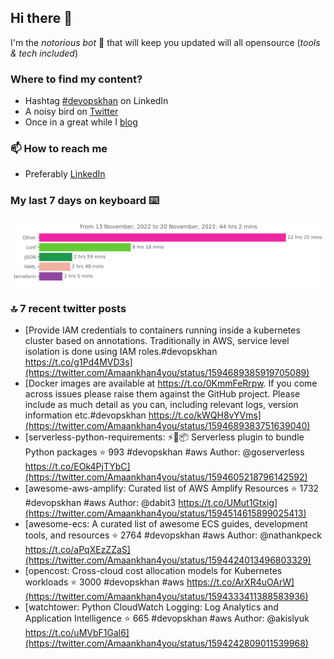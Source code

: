 <!--- [![Hits](https://hits.seeyoufarm.com/api/count/incr/badge.svg?url=https%3A%2F%2Fgithub.com%2Fakhan4u%2Fhit-counter&count_bg=%2379C83D&title_bg=%23555555&icon=&icon_color=%23E7E7E7&title=visits&edge_flat=false)](https://hits.seeyoufarm.com) --->

## Hi there 👋

I'm the _notorious bot_ 🤣 that will keep you updated will all opensource (_tools & tech included_) 

### Where to find my content?

* Hashtag [#devopskhan](https://www.linkedin.com/feed/hashtag/devopskhan) on LinkedIn
* A noisy bird on [Twitter](https://twitter.com/Amaankhan4you)
* Once in a great while I [blog](https://linuxparrot.com) 


### 📫 **How to reach me**

* Preferably [LinkedIn](https://www.linkedin.com/in/amaan-khan-linux-ninja)

### My last 7 days on keyboard ⌨️

<img src="https://github.com/akhan4u/akhan4u/blob/main/images/stat.svg" alt="Amaan's Wakatime Activity!"/>

### 🔝 7 recent twitter posts
<!-- DEVDOJO:START -->
- [Provide IAM credentials to containers running inside a kubernetes cluster based on annotations. Traditionally in AWS, service level isolation is done using IAM roles.#devopskhan https://t.co/g1Pd4MVD3s](https://twitter.com/Amaankhan4you/status/1594689385919705089)
- [Docker images are available at https://t.co/0KmmFeRrpw. If you come across issues please raise them against the GitHub project. Please include as much detail as you can, including relevant logs, version information etc.#devopskhan https://t.co/kWQH8vYVms](https://twitter.com/Amaankhan4you/status/1594689383751639040)
- [serverless-python-requirements: ⚡️🐍📦 Serverless plugin to bundle Python packages
⭐️ 993
#devopskhan #aws
Author: @goserverless
https://t.co/EOk4PjTYbC](https://twitter.com/Amaankhan4you/status/1594605218796142592)
- [awesome-aws-amplify: Curated list of AWS Amplify Resources
⭐️ 1732
#devopskhan #aws
Author: @dabit3
https://t.co/UMut1Gtxig](https://twitter.com/Amaankhan4you/status/1594514615899025413)
- [awesome-ecs: A curated list of awesome ECS guides, development tools, and resources
⭐️ 2764
#devopskhan #aws
Author: @nathankpeck
https://t.co/aPqXEzZZaS](https://twitter.com/Amaankhan4you/status/1594424013496803329)
- [opencost: Cross-cloud cost allocation models for Kubernetes workloads
⭐️ 3000
#devopskhan #aws
https://t.co/ArXR4uOArW](https://twitter.com/Amaankhan4you/status/1594333411388583936)
- [watchtower: Python CloudWatch Logging: Log Analytics and Application Intelligence
⭐️ 665
#devopskhan #aws
Author: @akislyuk
https://t.co/uMVbF1Gal6](https://twitter.com/Amaankhan4you/status/1594242809011539968)
<!-- DEVDOJO:END -->

<!-- ![Amaan's GitHub stats](https://github-readme-stats.vercel.app/api?username=akhan4u&count_private=true&show_icons=true&hide=contribs) -->
